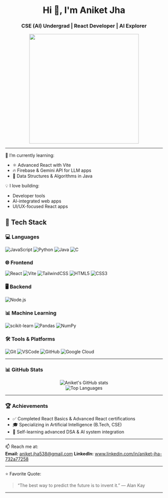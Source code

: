 <h1 align="center">Hi 👋, I'm Aniket Jha</h1>
<h3 align="center">CSE (AI) Undergrad | React Developer | AI Explorer</h3>


<p align="center">
<img src="https://i.pinimg.com/originals/b4/ed/01/b4ed01c8e3f066fa8a0f1c4fc26d4b1d.gif" width="350" />

</p>

---

🌱 I’m currently learning:

- ⚛️ Advanced React with Vite
- 🔥 Firebase & Gemini API for LLM apps
- 🧮 Data Structures & Algorithms in Java 

💡 I love building:
- Developer tools
- AI-integrated web apps
- UI/UX-focused React apps

## 🧰 Tech Stack

### 💻 Languages
![JavaScript](https://img.shields.io/badge/-JavaScript-F7DF1E?style=flat&logo=javascript&logoColor=000)
![Python](https://img.shields.io/badge/-Python-3776AB?style=flat&logo=python&logoColor=fff)
![Java](https://img.shields.io/badge/-Java-007396?style=flat&logo=java&logoColor=fff)
![C](https://img.shields.io/badge/-C-00599C?style=flat&logo=c&logoColor=fff)

### 🌐 Frontend
![React](https://img.shields.io/badge/-React-61DAFB?style=flat&logo=react&logoColor=000)
![Vite](https://img.shields.io/badge/-Vite-646CFF?style=flat&logo=vite&logoColor=fff)
![TailwindCSS](https://img.shields.io/badge/-TailwindCSS-06B6D4?style=flat&logo=tailwindcss&logoColor=fff)
![HTML5](https://img.shields.io/badge/-HTML5-E34F26?style=flat&logo=html5&logoColor=fff)
![CSS3](https://img.shields.io/badge/-CSS3-1572B6?style=flat&logo=css3&logoColor=fff)

### 🖥 Backend
![Node.js](https://img.shields.io/badge/-Node.js-339933?style=flat&logo=node.js&logoColor=fff)


### 📊 Machine Learning
![scikit-learn](https://img.shields.io/badge/-Scikit--Learn-F7931E?style=flat&logo=scikit-learn&logoColor=fff)
![Pandas](https://img.shields.io/badge/-Pandas-150458?style=flat&logo=pandas&logoColor=fff)
![NumPy](https://img.shields.io/badge/-NumPy-013243?style=flat&logo=numpy&logoColor=fff)


### 🛠️ Tools & Platforms
![Git](https://img.shields.io/badge/-Git-F05032?style=flat&logo=git&logoColor=fff)
![VSCode](https://img.shields.io/badge/-VSCode-007ACC?style=flat&logo=visual-studio-code&logoColor=fff)
![GitHub](https://img.shields.io/badge/-GitHub-181717?style=flat&logo=github&logoColor=fff)
![Google Cloud](https://img.shields.io/badge/-Google%20Cloud-4285F4?style=flat&logo=googlecloud&logoColor=fff)


---

### 📊 GitHub Stats

<p align="center">
  <img src="https://github-readme-stats.vercel.app/api?username=aniketjha&show_icons=true&theme=radical" alt="Aniket's GitHub stats" />
  <br/>
  <img src="https://github-readme-stats.vercel.app/api/top-langs/?username=aniketjha&layout=compact&theme=radical" alt="Top Languages" />
</p>

---

### 🏆 Achievements

- ✅ Completed React Basics & Advanced React certifications
- 🎓 Specializing in Artificial Intelligence (B.Tech, CSE)
- 🔧 Self-learning advanced DSA & AI system integration

---
📫 Reach me at:  
**Email:** aniket.jha538@gmail.com 
**LinkedIn:** www.linkedin.com/in/aniket-jha-732a77258  


---

⭐️ Favorite Quote:

> “The best way to predict the future is to invent it.” — Alan Kay

---

